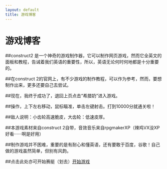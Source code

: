 ```yaml
---
layout: default
title: 游戏博客
---
```


# 游戏博客

##construct2 是一个神奇的游戏制作器，它可以制作网页游戏，然而它全英文的面板和教程，告诫着我们英语的重要性，所以，英语无论何时何地都是十分重要的。

##在construct 2的官网上，有不少游戏的制作教程，可以作为参考，然而，要想制作出来，更多还要自己去尝试。

##现在，我终于成功了，退回上页点击“希腊奶”进入游戏。

##操作，上下左右移动，鼠标瞄准，单击左键射击。打到10000分就通关啦！

##敌人说明：小齿轮高速脆皮，大齿轮：低速皮厚。

##本游戏素材来自construct 2自带，音效音乐来自rpgmakerXP（辣鸡VX没XP好看······啊是好用）

##制作游戏并不困难，重要的是有耐心和懂英语，还有要敢于百度，谷歌！自己做的游戏虽然简单，但别有风韵。

##点击此处亦可开始赛艇（划去）[开始游戏](new\index)